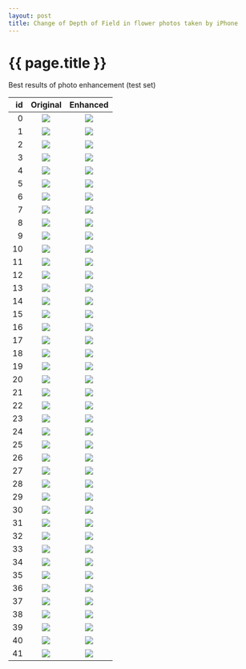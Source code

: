 ```yaml
---
layout: post
title: Change of Depth of Field in flower photos taken by iPhone
---
```

{{ page.title }}
================

Best results of photo enhancement (test set)

| id | Original | Enhanced |
|---:|:---------:|:----------:|
| 0 | ![]({{site.baseurl}}/images/iphone-to-dslr-flower/test/real_A/c1.staticflickr.com-1-763-32581865124_8e80b0e0f2.jpg) | ![]({{site.baseurl}}/images/iphone-to-dslr-flower/test/fake_B/c1.staticflickr.com-1-763-32581865124_8e80b0e0f2.jpg) | 
| 1 | ![]({{site.baseurl}}/images/iphone-to-dslr-flower/test/real_A/c1.staticflickr.com-3-2887-33395034491_d9f2338994.jpg) | ![]({{site.baseurl}}/images/iphone-to-dslr-flower/test/fake_B/c1.staticflickr.com-3-2887-33395034491_d9f2338994.jpg) | 
| 2 | ![]({{site.baseurl}}/images/iphone-to-dslr-flower/test/real_A/c1.staticflickr.com-3-2910-33041518530_d28ea76c05.jpg) | ![]({{site.baseurl}}/images/iphone-to-dslr-flower/test/fake_B/c1.staticflickr.com-3-2910-33041518530_d28ea76c05.jpg) | 
| 3 | ![]({{site.baseurl}}/images/iphone-to-dslr-flower/test/real_A/c1.staticflickr.com-3-2822-33504455386_52a3077ac8.jpg) | ![]({{site.baseurl}}/images/iphone-to-dslr-flower/test/fake_B/c1.staticflickr.com-3-2822-33504455386_52a3077ac8.jpg) | 
| 4 | ![]({{site.baseurl}}/images/iphone-to-dslr-flower/test/real_A/c1.staticflickr.com-3-2806-33098149442_354c2f26ed.jpg) | ![]({{site.baseurl}}/images/iphone-to-dslr-flower/test/fake_B/c1.staticflickr.com-3-2806-33098149442_354c2f26ed.jpg) | 
| 5 | ![]({{site.baseurl}}/images/iphone-to-dslr-flower/test/real_A/c1.staticflickr.com-9-8073-29656831652_ba1c9e40a9.jpg) | ![]({{site.baseurl}}/images/iphone-to-dslr-flower/test/fake_B/c1.staticflickr.com-9-8073-29656831652_ba1c9e40a9.jpg) | 
| 6 | ![]({{site.baseurl}}/images/iphone-to-dslr-flower/test/real_A/c1.staticflickr.com-4-3907-33269048062_d22145a93d.jpg) | ![]({{site.baseurl}}/images/iphone-to-dslr-flower/test/fake_B/c1.staticflickr.com-4-3907-33269048062_d22145a93d.jpg) | 
| 7 | ![]({{site.baseurl}}/images/iphone-to-dslr-flower/test/real_A/c1.staticflickr.com-9-8432-29733300036_74077df80a.jpg) | ![]({{site.baseurl}}/images/iphone-to-dslr-flower/test/fake_B/c1.staticflickr.com-9-8432-29733300036_74077df80a.jpg) | 
| 8 | ![]({{site.baseurl}}/images/iphone-to-dslr-flower/test/real_A/c1.staticflickr.com-1-435-32277849120_ae4c5dc9be.jpg) | ![]({{site.baseurl}}/images/iphone-to-dslr-flower/test/fake_B/c1.staticflickr.com-1-435-32277849120_ae4c5dc9be.jpg) | 
| 9 | ![]({{site.baseurl}}/images/iphone-to-dslr-flower/test/real_A/c1.staticflickr.com-1-753-33276302616_cc1682b670.jpg) | ![]({{site.baseurl}}/images/iphone-to-dslr-flower/test/fake_B/c1.staticflickr.com-1-753-33276302616_cc1682b670.jpg) | 
| 10 | ![]({{site.baseurl}}/images/iphone-to-dslr-flower/test/real_A/c1.staticflickr.com-3-2812-33098149612_0b603e20c8.jpg) | ![]({{site.baseurl}}/images/iphone-to-dslr-flower/test/fake_B/c1.staticflickr.com-3-2812-33098149612_0b603e20c8.jpg) | 
| 11 | ![]({{site.baseurl}}/images/iphone-to-dslr-flower/test/real_A/c1.staticflickr.com-4-3760-32581867154_d66ff72bdd.jpg) | ![]({{site.baseurl}}/images/iphone-to-dslr-flower/test/fake_B/c1.staticflickr.com-4-3760-32581867154_d66ff72bdd.jpg) | 
| 12 | ![]({{site.baseurl}}/images/iphone-to-dslr-flower/test/real_A/c1.staticflickr.com-3-2946-33041850440_346b2a568e.jpg) | ![]({{site.baseurl}}/images/iphone-to-dslr-flower/test/fake_B/c1.staticflickr.com-3-2946-33041850440_346b2a568e.jpg) | 
| 13 | ![]({{site.baseurl}}/images/iphone-to-dslr-flower/test/real_A/c1.staticflickr.com-6-5577-30372820443_a48d38ee90.jpg) | ![]({{site.baseurl}}/images/iphone-to-dslr-flower/test/fake_B/c1.staticflickr.com-6-5577-30372820443_a48d38ee90.jpg) | 
| 14 | ![]({{site.baseurl}}/images/iphone-to-dslr-flower/test/real_A/c1.staticflickr.com-9-8061-29141610564_80301ff470.jpg) | ![]({{site.baseurl}}/images/iphone-to-dslr-flower/test/fake_B/c1.staticflickr.com-9-8061-29141610564_80301ff470.jpg) | 
| 15 | ![]({{site.baseurl}}/images/iphone-to-dslr-flower/test/real_A/c1.staticflickr.com-1-588-33298041911_b43a06fb00.jpg) | ![]({{site.baseurl}}/images/iphone-to-dslr-flower/test/fake_B/c1.staticflickr.com-1-588-33298041911_b43a06fb00.jpg) | 
| 16 | ![]({{site.baseurl}}/images/iphone-to-dslr-flower/test/real_A/c1.staticflickr.com-1-627-33424927725_d559895993.jpg) | ![]({{site.baseurl}}/images/iphone-to-dslr-flower/test/fake_B/c1.staticflickr.com-1-627-33424927725_d559895993.jpg) | 
| 17 | ![]({{site.baseurl}}/images/iphone-to-dslr-flower/test/real_A/c1.staticflickr.com-4-3896-33384295846_382ccbfd37.jpg) | ![]({{site.baseurl}}/images/iphone-to-dslr-flower/test/fake_B/c1.staticflickr.com-4-3896-33384295846_382ccbfd37.jpg) | 
| 18 | ![]({{site.baseurl}}/images/iphone-to-dslr-flower/test/real_A/c1.staticflickr.com-1-350-32620121711_e5b48f89a5.jpg) | ![]({{site.baseurl}}/images/iphone-to-dslr-flower/test/fake_B/c1.staticflickr.com-1-350-32620121711_e5b48f89a5.jpg) | 
| 19 | ![]({{site.baseurl}}/images/iphone-to-dslr-flower/test/real_A/c1.staticflickr.com-4-3923-33296488541_a6366e1af6.jpg) | ![]({{site.baseurl}}/images/iphone-to-dslr-flower/test/fake_B/c1.staticflickr.com-4-3923-33296488541_a6366e1af6.jpg) | 
| 20 | ![]({{site.baseurl}}/images/iphone-to-dslr-flower/test/real_A/c1.staticflickr.com-4-3928-33149660990_268b66a8a0.jpg) | ![]({{site.baseurl}}/images/iphone-to-dslr-flower/test/fake_B/c1.staticflickr.com-4-3928-33149660990_268b66a8a0.jpg) | 
| 21 | ![]({{site.baseurl}}/images/iphone-to-dslr-flower/test/real_A/c1.staticflickr.com-9-8873-29852080865_d4f1761f21.jpg) | ![]({{site.baseurl}}/images/iphone-to-dslr-flower/test/fake_B/c1.staticflickr.com-9-8873-29852080865_d4f1761f21.jpg) | 
| 22 | ![]({{site.baseurl}}/images/iphone-to-dslr-flower/test/real_A/c1.staticflickr.com-1-647-33098150682_6a1c4b8e9d.jpg) | ![]({{site.baseurl}}/images/iphone-to-dslr-flower/test/fake_B/c1.staticflickr.com-1-647-33098150682_6a1c4b8e9d.jpg) | 
| 23 | ![]({{site.baseurl}}/images/iphone-to-dslr-flower/test/real_A/c1.staticflickr.com-1-506-31771014510_567b1581fe.jpg) | ![]({{site.baseurl}}/images/iphone-to-dslr-flower/test/fake_B/c1.staticflickr.com-1-506-31771014510_567b1581fe.jpg) | 
| 24 | ![]({{site.baseurl}}/images/iphone-to-dslr-flower/test/real_A/c1.staticflickr.com-3-2877-33416588201_ab951ca071.jpg) | ![]({{site.baseurl}}/images/iphone-to-dslr-flower/test/fake_B/c1.staticflickr.com-3-2877-33416588201_ab951ca071.jpg) | 
| 25 | ![]({{site.baseurl}}/images/iphone-to-dslr-flower/test/real_A/c1.staticflickr.com-9-8111-29143645603_a9d118f0a3.jpg) | ![]({{site.baseurl}}/images/iphone-to-dslr-flower/test/fake_B/c1.staticflickr.com-9-8111-29143645603_a9d118f0a3.jpg) | 
| 26 | ![]({{site.baseurl}}/images/iphone-to-dslr-flower/test/real_A/c1.staticflickr.com-4-3782-33041455650_2b1aedf661.jpg) | ![]({{site.baseurl}}/images/iphone-to-dslr-flower/test/fake_B/c1.staticflickr.com-4-3782-33041455650_2b1aedf661.jpg) | 
| 27 | ![]({{site.baseurl}}/images/iphone-to-dslr-flower/test/real_A/c1.staticflickr.com-4-3757-33296421411_7385d9063b.jpg) | ![]({{site.baseurl}}/images/iphone-to-dslr-flower/test/fake_B/c1.staticflickr.com-4-3757-33296421411_7385d9063b.jpg) | 
| 28 | ![]({{site.baseurl}}/images/iphone-to-dslr-flower/test/real_A/c1.staticflickr.com-1-596-32659816223_e5a9dbdca0.jpg) | ![]({{site.baseurl}}/images/iphone-to-dslr-flower/test/fake_B/c1.staticflickr.com-1-596-32659816223_e5a9dbdca0.jpg) | 
| 29 | ![]({{site.baseurl}}/images/iphone-to-dslr-flower/test/real_A/c1.staticflickr.com-1-345-32680547201_16b60bd597.jpg) | ![]({{site.baseurl}}/images/iphone-to-dslr-flower/test/fake_B/c1.staticflickr.com-1-345-32680547201_16b60bd597.jpg) | 
| 30 | ![]({{site.baseurl}}/images/iphone-to-dslr-flower/test/real_A/c1.staticflickr.com-3-2652-32091691024_4034098c2b.jpg) | ![]({{site.baseurl}}/images/iphone-to-dslr-flower/test/fake_B/c1.staticflickr.com-3-2652-32091691024_4034098c2b.jpg) | 
| 31 | ![]({{site.baseurl}}/images/iphone-to-dslr-flower/test/real_A/c1.staticflickr.com-9-8475-29733268536_a7bbae527c.jpg) | ![]({{site.baseurl}}/images/iphone-to-dslr-flower/test/fake_B/c1.staticflickr.com-9-8475-29733268536_a7bbae527c.jpg) | 
| 32 | ![]({{site.baseurl}}/images/iphone-to-dslr-flower/test/real_A/c1.staticflickr.com-3-2669-32085879344_4535ae7aa0.jpg) | ![]({{site.baseurl}}/images/iphone-to-dslr-flower/test/fake_B/c1.staticflickr.com-3-2669-32085879344_4535ae7aa0.jpg) | 
| 33 | ![]({{site.baseurl}}/images/iphone-to-dslr-flower/test/real_A/c1.staticflickr.com-1-335-32713052756_5a4c6a03e4.jpg) | ![]({{site.baseurl}}/images/iphone-to-dslr-flower/test/fake_B/c1.staticflickr.com-1-335-32713052756_5a4c6a03e4.jpg) | 
| 34 | ![]({{site.baseurl}}/images/iphone-to-dslr-flower/test/real_A/c1.staticflickr.com-6-5330-31003476500_5012545c29.jpg) | ![]({{site.baseurl}}/images/iphone-to-dslr-flower/test/fake_B/c1.staticflickr.com-6-5330-31003476500_5012545c29.jpg) | 
| 35 | ![]({{site.baseurl}}/images/iphone-to-dslr-flower/test/real_A/c1.staticflickr.com-1-767-33203467565_28d203b4c3.jpg) | ![]({{site.baseurl}}/images/iphone-to-dslr-flower/test/fake_B/c1.staticflickr.com-1-767-33203467565_28d203b4c3.jpg) | 
| 36 | ![]({{site.baseurl}}/images/iphone-to-dslr-flower/test/real_A/c1.staticflickr.com-6-5485-30656115043_b4145b7ae5.jpg) | ![]({{site.baseurl}}/images/iphone-to-dslr-flower/test/fake_B/c1.staticflickr.com-6-5485-30656115043_b4145b7ae5.jpg) | 
| 37 | ![]({{site.baseurl}}/images/iphone-to-dslr-flower/test/real_A/c1.staticflickr.com-1-772-33179156506_dfe5527bd2.jpg) | ![]({{site.baseurl}}/images/iphone-to-dslr-flower/test/fake_B/c1.staticflickr.com-1-772-33179156506_dfe5527bd2.jpg) | 
| 38 | ![]({{site.baseurl}}/images/iphone-to-dslr-flower/test/real_A/c1.staticflickr.com-3-2290-32680551861_b231003bb4.jpg) | ![]({{site.baseurl}}/images/iphone-to-dslr-flower/test/fake_B/c1.staticflickr.com-3-2290-32680551861_b231003bb4.jpg) | 
| 39 | ![]({{site.baseurl}}/images/iphone-to-dslr-flower/test/real_A/c1.staticflickr.com-1-630-33384375666_cc66287eba.jpg) | ![]({{site.baseurl}}/images/iphone-to-dslr-flower/test/fake_B/c1.staticflickr.com-1-630-33384375666_cc66287eba.jpg) | 
| 40 | ![]({{site.baseurl}}/images/iphone-to-dslr-flower/test/real_A/c1.staticflickr.com-4-3711-33275026566_160ee9b340.jpg) | ![]({{site.baseurl}}/images/iphone-to-dslr-flower/test/fake_B/c1.staticflickr.com-4-3711-33275026566_160ee9b340.jpg) | 
| 41 | ![]({{site.baseurl}}/images/iphone-to-dslr-flower/test/real_A/c1.staticflickr.com-4-3806-33296066071_cd05c989a2.jpg) | ![]({{site.baseurl}}/images/iphone-to-dslr-flower/test/fake_B/c1.staticflickr.com-4-3806-33296066071_cd05c989a2.jpg) | 
